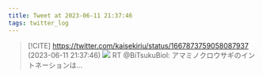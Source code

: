 ```yaml
---
title: Tweet at 2023-06-11 21:37:46
tags: twitter_log
---
```


> [!CITE] https://twitter.com/kaisekiriu/status/1667873759058087937 (2023-06-11 21:37:46)
> ![](https://twitter.com/kaisekiriu/status/1667873759058087937)
> RT @BiTsukuBiol: アマミノクロウサギのイントネーションは...
